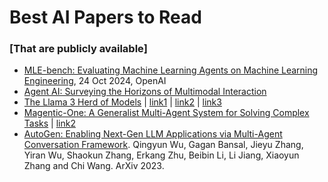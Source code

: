 # Best AI Papers to Read
### [That are publicly available]

- [MLE-bench: Evaluating Machine Learning Agents on Machine Learning Engineering](https://arxiv.org/abs/2410.07095), 24 Oct 2024, OpenAI
- [Agent AI: Surveying the Horizons of Multimodal Interaction](https://arxiv.org/abs/2401.03568)
- [The Llama 3 Herd of Models](https://scontent-sea1-1.xx.fbcdn.net/v/t39.2365-6/468347782_9231729823505907_4580471254289036098_n.pdf?_nc_cat=110&ccb=1-7&_nc_sid=3c67a6&_nc_ohc=kMEnijIEZ-gQ7kNvgGkvbgV&_nc_zt=14&_nc_ht=scontent-sea1-1.xx&_nc_gid=AArxIIwO-RKxc0VHEWEXrCy&oh=00_AYBtVpVUKJJ3gf-Ev83Js4tUNmA_eQCHifdaJapFuVCJtA&oe=67508F80)  |  [link1](https://ai.meta.com/research/publications/the-llama-3-herd-of-models/)  | [link2](https://ai.meta.com/blog/meta-llama-3-1/) | [link3](./papers/The%20Llama%203%20Herd%20of%20Models/README.md)  
- [Magentic-One: A Generalist Multi-Agent System for Solving Complex Tasks](https://www.microsoft.com/en-us/research/articles/magentic-one-a-generalist-multi-agent-system-for-solving-complex-tasks/)  |  [link2](https://www.microsoft.com/en-us/research/publication/magentic-one-a-generalist-multi-agent-system-for-solving-complex-tasks/)
- [AutoGen: Enabling Next-Gen LLM Applications via Multi-Agent Conversation Framework](https://arxiv.org/abs/2308.08155). Qingyun Wu, Gagan Bansal, Jieyu Zhang, Yiran Wu, Shaokun Zhang, Erkang Zhu, Beibin Li, Li Jiang, Xiaoyun Zhang and Chi Wang. ArXiv 2023.

